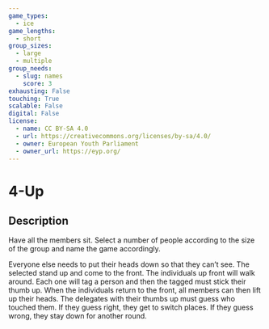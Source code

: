 ```yaml
---
game_types:
  - ice
game_lengths:
  - short
group_sizes:
  - large
  - multiple
group_needs:
  - slug: names
    score: 3
exhausting: False
touching: True
scalable: False
digital: False
license:
  - name: CC BY-SA 4.0
  - url: https://creativecommons.org/licenses/by-sa/4.0/
  - owner: European Youth Parliament
  - owner_url: https://eyp.org/
---
```

# 4-Up

## Description
Have all the members sit. Select a number of people according to the size of the group and name the game accordingly.

Everyone else needs to put their heads down so that they can’t see. The selected stand up and come to the front. The individuals up front will walk around. Each one will tag a person and then the tagged must stick their thumb up. When the individuals return to the front, all members can then lift up their heads. The delegates with their thumbs up must guess who touched them. If they guess right, they get to switch places. If they guess wrong, they stay down for another round.
